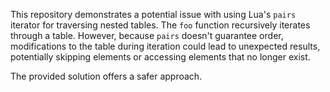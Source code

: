 This repository demonstrates a potential issue with using Lua's `pairs` iterator for traversing nested tables. The `foo` function recursively iterates through a table. However, because `pairs` doesn't guarantee order, modifications to the table during iteration could lead to unexpected results, potentially skipping elements or accessing elements that no longer exist.

The provided solution offers a safer approach.